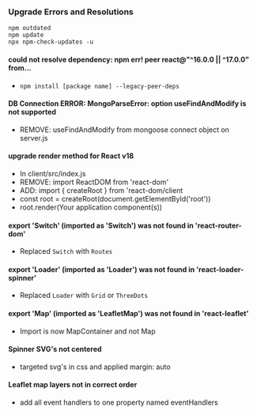 ### Upgrade Errors and Resolutions

```
npm outdated
npm update
npx npm-check-updates -u
```

#### could not resolve dependency: npm err! peer react@"^16.0.0 || ^17.0.0" from...

- `npm install [package name] --legacy-peer-deps`

#### DB Connection ERROR: MongoParseError: option useFindAndModify is not supported

- REMOVE: useFindAndModify from mongoose connect object on server.js

#### upgrade render method for React v18

- In client/src/index.js
- REMOVE: import ReactDOM from 'react-dom'
- ADD: import { createRoot } from 'react-dom/client
- const root = createRoot(document.getElementById('root'))
- root.render(Your application component(s))

#### export 'Switch' (imported as 'Switch') was not found in 'react-router-dom'

- Replaced `Switch` with `Routes`

#### export 'Loader' (imported as 'Loader') was not found in 'react-loader-spinner'

- Replaced `Loader` with `Grid` or `ThreeDots`

#### export 'Map' (imported as 'LeafletMap') was not found in 'react-leaflet'

- Import is now MapContainer and not Map

#### Spinner SVG's not centered

- targeted svg's in css and applied margin: auto

#### Leaflet map layers not in correct order

- add all event handlers to one property named eventHandlers
